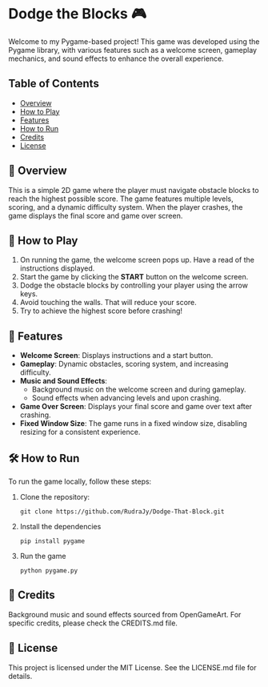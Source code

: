 # Dodge the Blocks 🎮

Welcome to my Pygame-based project! This game was developed using the Pygame library, with various features such as a welcome screen, gameplay mechanics, and sound effects to enhance the overall experience.

## Table of Contents 

- [Overview](#overview)
- [How to Play](#how-to-play)
- [Features](#features)
- [How to Run](#how-to-run)
- [Credits](#credits)
- [License](#License)

## 🎯 Overview

This is a simple 2D game where the player must navigate obstacle blocks to reach the highest possible score. The game features multiple levels, scoring, and a dynamic difficulty system. When the player crashes, the game displays the final score and game over screen.

## 🚀 How to Play

1. On running the game, the welcome screen pops up. Have a read of the instructions displayed.
2. Start the game by clicking the **START** button on the welcome screen.
3. Dodge the obstacle blocks by controlling your player using the arrow keys.
4. Avoid touching the walls. That will reduce your score.
5. Try to achieve the highest score before crashing!

## 🧾 Features

- **Welcome Screen**: Displays instructions and a start button.
- **Gameplay**: Dynamic obstacles, scoring system, and increasing difficulty.
- **Music and Sound Effects**:
  - Background music on the welcome screen and during gameplay.
  - Sound effects when advancing levels and upon crashing.
- **Game Over Screen**: Displays your final score and game over text after crashing.
- **Fixed Window Size**: The game runs in a fixed window size, disabling resizing for a consistent experience.

## 🛠️ How to Run

To run the game locally, follow these steps:

1. Clone the repository:
   ```
   git clone https://github.com/RudraJy/Dodge-That-Block.git
   ```

2. Install the dependencies
    ```
    pip install pygame
    ```

3. Run the game
    ```
    python pygame.py
    ```

## 📢 Credits

Background music and sound effects sourced from OpenGameArt. For specific credits, please check the CREDITS.md file.

## 📖 License 

This project is licensed under the MIT License. See the LICENSE.md file for details.